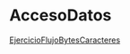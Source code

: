 # AccesoDatos
[EjercicioFlujoBytesCaracteres](https://github.com/crisamoedo/ejercicioBytesCaracteres.git)
